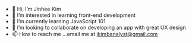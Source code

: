 - 👋 Hi, I’m Jinhee Kim
- 👀 I’m interested in learning front-end development
- 🌱 I’m currently learning JavaScript 101
- 💞️ I’m looking to collaborate on developing an app with great UX design
- 📫 How to reach me ...email me at jkimbanalyst@gmail.com

<!---
jkimbanalyst/jkimbanalyst is a ✨ special ✨ repository because its `README.md` (this file) appears on your GitHub profile.
You can click the Preview link to take a look at your changes.
--->
